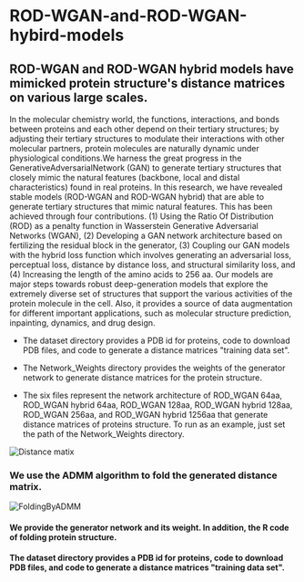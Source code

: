 # ROD-WGAN-and-ROD-WGAN-hybird-models

## ROD-WGAN and ROD-WGAN hybrid models have mimicked protein structure's distance matrices on various large scales.

In the molecular chemistry world, the functions, interactions, and bonds between proteins and each other depend on their tertiary structures; by adjusting their tertiary structures to modulate their interactions with other molecular partners, protein molecules are naturally dynamic under physiological conditions.We harness the great progress in the GenerativeAdversarialNetwork (GAN) to generate tertiary structures that closely mimic the natural features (backbone, local and distal characteristics) found in real proteins. In this research, we have revealed stable models (ROD-WGAN and ROD-WGAN hybrid) that are able to generate tertiary structures that mimic natural features. This has been achieved through four contributions. (1) Using the Ratio Of Distribution (ROD) as a penalty function in Wasserstein Generative Adversarial Networks (WGAN), (2) Developing a GAN network architecture based on fertilizing the residual block in the generator, (3) Coupling our GAN models with the hybrid loss function which involves generating an adversarial loss, perceptual loss, distance by distance loss, and structural similarity loss, and (4) Increasing the length of the amino acids to 256 aa. Our models are major steps towards robust deep-generation models that explore the extremely diverse set of structures that support the various activities of the protein molecule in the cell. Also, it provides a source of data augmentation for different important applications, such as molecular structure prediction, inpainting, dynamics, and drug design.

- The dataset directory provides a PDB id for proteins, code to download PDB files, and code to generate a distance matrices "training data set".


- The Network_Weights directory provides the weights of the generator network to generate distance matrices for the protein structure.

- The six files represent the network architecture of ROD_WGAN 64aa, ROD_WGAN hybrid 64aa, ROD_WGAN 128aa, ROD_WGAN hybrid 128aa, ROD_WGAN 256aa, and ROD_WGAN hybrid 1256aa that generate distance matrices of proteins structure. To run as an example, just set the path of the Network_Weights directory.

![Distance matix](https://user-images.githubusercontent.com/73284871/212543083-641cf627-9625-4c4e-b821-b5363f891485.png)


### We use the ADMM algorithm to fold the generated distance matrix.

![FoldingByADMM](https://user-images.githubusercontent.com/73284871/212543092-ed2a5db4-8bc3-4068-96b5-782c320ece0d.png)


#### We provide the generator network and its weight. In addition, the R code of folding protein structure.

#### The dataset directory provides a PDB id for proteins, code to download PDB files, and code to generate a distance matrices "training data set".







